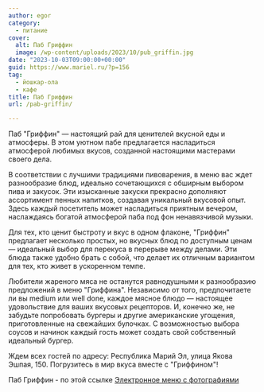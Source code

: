 ```yaml
---
author: egor
category:
  - питание
cover:
  alt: Паб Гриффин
  image: /wp-content/uploads/2023/10/pub_griffin.jpg
date: "2023-10-03T09:00:00+00:00"
guid: https://www.mariel.ru/?p=156
tag:
  - йошкар-ола
  - кафе
title: Паб Гриффин
url: /pab-griffin/

---
```

Паб "Гриффин" — настоящий рай для ценителей вкусной еды и атмосферы. В этом уютном пабе предлагается насладиться атмосферой любимых вкусов, созданной настоящими мастерами своего дела.

В соответствии с лучшими традициями пивоварения, в меню вас ждет разнообразие блюд, идеально сочетающихся с обширным выбором пива и закусок. Эти изысканные закуски прекрасно дополняют ассортимент пенных напитков, создавая уникальный вкусовой опыт. Здесь каждый посетитель может насладиться приятным вечером, наслаждаясь богатой атмосферой паба под фон ненавязчивой музыки.

Для тех, кто ценит быстроту и вкус в одном флаконе, "Гриффин" предлагает несколько простых, но вкусных блюд по доступным ценам — идеальный выбор для перекуса в перерыве между делами. Эти блюда также удобно брать с собой, что делает их отличным вариантом для тех, кто живет в ускоренном темпе.

Любители жареного мяса не останутся равнодушными к разнообразию предложений в меню "Гриффина". Независимо от того, предпочитаете ли вы medium или well done, каждое мясное блюдо — настоящее удовольствие для ваших вкусовых рецепторов. И, конечно же, не забудьте попробовать бургеры и другие американские угощения, приготовленные на свежайших булочках. С возможностью выбора соусов и начинок каждый гость может создать свой собственный идеальный бургер.

Ждем всех гостей по адресу: Республика Марий Эл, улица Якова Эшпая, 150\. Погрузитесь в мир вкуса вместе с "Гриффином"!

Паб Гриффин \- по этой ссылке [Электронное меню с фотографиями](https://foodeon.com/venue/pab-griffin-vdew?utm_source=pab-griffin&utm_medium=qr_code&utm_campaign=no_campaign&om=onSite&r=gLNXMfnAAqiumWjJqiOHW)
